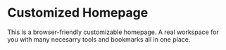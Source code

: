# Customized Homepage
This is a browser-friendly customizable homepage. A real workspace for you with many necesarry tools and bookmarks all in one place.
